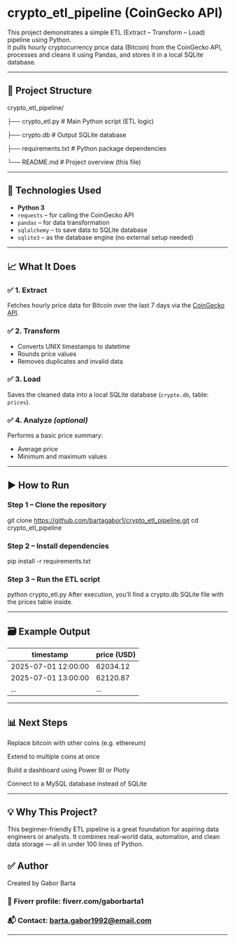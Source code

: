 # crypto_etl_pipeline (CoinGecko API)

This project demonstrates a simple ETL (Extract – Transform – Load) pipeline using Python.  
It pulls hourly cryptocurrency price data (Bitcoin) from the CoinGecko API, processes and cleans it using Pandas, and stores it in a local SQLite database.

---

## 📌 Project Structure
crypto_etl_pipeline/

├── crypto_etl.py # Main Python script (ETL logic)

├── crypto.db # Output SQLite database

├── requirements.txt # Python package dependencies

└── README.md # Project overview (this file)

---

## 🔧 Technologies Used

- **Python 3**
- `requests` – for calling the CoinGecko API
- `pandas` – for data transformation
- `sqlalchemy` – to save data to SQLite database
- `sqlite3` – as the database engine (no external setup needed)

- ---

## 📈 What It Does

### ✅ 1. **Extract**
Fetches hourly price data for Bitcoin over the last 7 days via the [CoinGecko API](https://www.coingecko.com/en/api/documentation).

### ✅ 2. **Transform**
- Converts UNIX timestamps to datetime
- Rounds price values
- Removes duplicates and invalid data

### ✅ 3. **Load**
Saves the cleaned data into a local SQLite database (`crypto.db`, table: `prices`).

### ✅ 4. **Analyze** *(optional)*
Performs a basic price summary:
- Average price
- Minimum and maximum values

---

## ▶️ How to Run

### Step 1 – Clone the repository

git clone https://github.com/bartagabor1/crypto_etl_pipeline.git
cd crypto_etl_pipeline

### Step 2 – Install dependencies

pip install -r requirements.txt

### Step 3 – Run the ETL script

python crypto_etl.py
After execution, you’ll find a crypto.db SQLite file with the prices table inside.

---

## 🗃 Example Output

| timestamp           | price (USD) |
| ------------------- | ----------- |
| 2025-07-01 12:00:00 | 62034.12    |
| 2025-07-01 13:00:00 | 62120.87    |
| ...                 | ...         |


---

## 📊 Next Steps

Replace bitcoin with other coins (e.g. ethereum)

Extend to multiple coins at once

Build a dashboard using Power BI or Plotly

Connect to a MySQL database instead of SQLite

---

## 💡 Why This Project?
This beginner-friendly ETL pipeline is a great foundation for aspiring data engineers or analysts.
It combines real-world data, automation, and clean data storage — all in under 100 lines of Python.

## ✅ Author
Created by Gabor Barta

### 💼 Fiverr profile: fiverr.com/gaborbarta1

### 📬 Contact: barta.gabor1992@email.com

---
